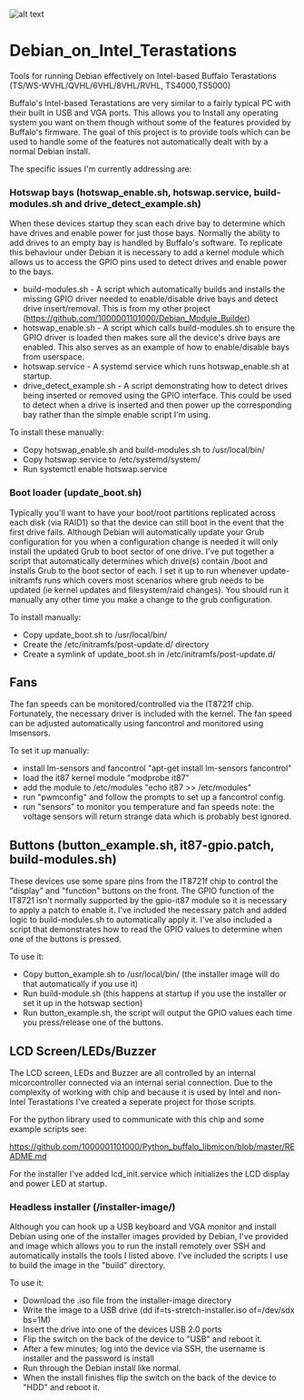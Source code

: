 ![alt text](https://static.miraheze.org/buffalonaswiki/thumb/5/5f/Tsx86_lcd1.jpg/800px-Tsx86_lcd1.jpg)

# Debian_on_Intel_Terastations
Tools for running Debian effectively on Intel-based Buffalo Terastations (TS/WS-WVHL/QVHL/6VHL/8VHL/RVHL, TS4000,TS5000)

Buffalo's Intel-based Terastations are very similar to a fairly typical PC with their built in USB and VGA ports. This allows you to Install any operating system you want on them though without some of the features provided by Buffalo's firmware. The goal of this project is to provide tools which can be used to handle some of the features not automatically dealt with by a normal Debian install.

The specific issues I'm currently addressing are:

### Hotswap bays (hotswap_enable.sh, hotswap.service, build-modules.sh and drive_detect_example.sh)
When these devices startup they scan each drive bay to determine which have drives and enable power for just those bays. Normally the ability to add drives to an empty bay is handled by Buffalo's software. To replicate this behaviour under Debian it is necessary to add a kernel module which allows us to access the GPIO pins used to detect drives and enable power to the bays.

* build-modules.sh - A script which automatically builds and installs the missing GPIO driver needed to enable/disable drive bays and detect drive insert/removal. This is from my other project (https://github.com/1000001101000/Debian_Module_Builder)
* hotswap_enable.sh - A script which calls build-modules.sh to ensure the GPIO driver is loaded then makes sure all the device's drive bays are enabled. This also serves as an example of how to enable/disable bays from userspace.
* hotswap.service - A systemd service which runs hotswap_enable.sh at startup.
* drive_detect_example.sh - A script demonstrating how to detect drives being inserted or removed using the GPIO interface. This could be used to detect when a drive is inserted and then power up the corresponding bay rather than the simple enable script I'm using. 

To install these manually:
* Copy hotswap_enable.sh and build-modules.sh to /usr/local/bin/
* Copy hotswap.service to /etc/systemd/system/
* Run systemctl enable hotswap.service

### Boot loader (update_boot.sh)
Typically you'll want to have your boot/root partitions replicated across each disk (via RAID1) so that the device can still boot in the event that the first drive fails. Although Debian will automatically update your Grub configuration for you when a configuration change is needed it will only install the updated Grub to boot sector of one drive. I've put together a script that automatically determines which drive(s) contain /boot and installs Grub to the boot sector of each. I set it up to run whenever update-initramfs runs which covers most scenarios where grub needs to be updated (ie kernel updates and filesystem/raid changes). You should run it manually any other time you make a change to the grub configuration.

To install manually:
* Copy update_boot.sh to /usr/local/bin/
* Create the /etc/initramfs/post-update.d/ directory
* Create a symlink of update_boot.sh in /etc/initramfs/post-update.d/

## Fans
The fan speeds can be monitored/controlled via the IT8721f chip. Fortunately, the necessary driver is included with the kernel. The fan speed can be adjusted automatically using fancontrol and monitored using lmsensors.

To set it up manually:
* install lm-sensors and fancontrol "apt-get install lm-sensors fancontrol"
* load the it87 kernel module "modprobe it87"
* add the module to /etc/modules "echo it87 >> /etc/modules"
* run "pwmconfig" and follow the prompts to set up a fancontrol config.
* run "sensors" to monitor you temperature and fan speeds
  note: the voltage sensors will return strange data which is probably best ignored. 

## Buttons (button_example.sh, it87-gpio.patch, build-modules.sh)
These devices use some spare pins from the IT8721f chip to control the "display" and "function" buttons on the front. The GPIO function of the IT8721 isn't normally supported by the gpio-it87 module so it is necessary to apply a patch to enable it.  I've included the necessary patch and added logic to build-modules.sh to automatically apply it. I've also included a script that demonstrates how to read the GPIO values to determine when one of the buttons is pressed.

To use it:
* Copy button_example.sh to /usr/local/bin/ (the installer image will do that automatically if you use it)
* Run build-module.sh (this happens at startup if you use the installer or set it up in the hotswap section)
* Run button_example.sh, the script will output the GPIO values each time you press/release one of the buttons.

## LCD Screen/LEDs/Buzzer
The LCD screen, LEDs and Buzzer are all controlled by an internal micorcontroller connected via an internal serial connection. Due to the complexity of working with chip and because it is used by Intel and non-Intel Terastations I've created a seperate project for those scripts.

For the python library used to communicate with this chip and some example scripts see:

https://github.com/1000001101000/Python_buffalo_libmicon/blob/master/README.md

For the installer I've added lcd_init.service which initializes the LCD display and power LED at startup.


### Headless installer (/installer-image/)
Although you can hook up a USB keyboard and VGA monitor and install Debian using one of the installer images provided by Debian, I've provided and image which allows you to run the install remotely over SSH and automatically installs the tools I listed above. I've included the scripts I use to build the image in the "build" directory.

To use it:
* Download the .iso file from the installer-image directory
* Write the image to a USB drive (dd if=ts-stretch-installer.iso of=/dev/sdx bs=1M)
* Insert the drive into one of the devices USB 2.0 ports
* Flip the switch on the back of the device to "USB" and reboot it.
* After a few minutes; log into the device via SSH, the username is installer and the password is install
* Run through the Debian install like normal.
* When the install finishes flip the switch on the back of the device to "HDD" and reboot it.


